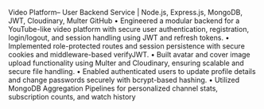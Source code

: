  Video Platform– User Backend Service | Node.js, Express.js, MongoDB, JWT, Cloudinary, Multer
 GitHub
 • Engineered a modular backend for a YouTube-like video platform with secure user authentication, registration,
 login/logout, and session handling using JWT and refresh tokens.
 • Implemented role-protected routes and session persistence with secure cookies and middleware-based verifyJWT.
 • Built avatar and cover image upload functionality using Multer and Cloudinary, ensuring scalable and secure file
 handling.
 • Enabled authenticated users to update profile details and change passwords securely with bcrypt-based hashing.
 • Utilized MongoDB Aggregation Pipelines for personalized channel stats, subscription counts, and watch
 history
